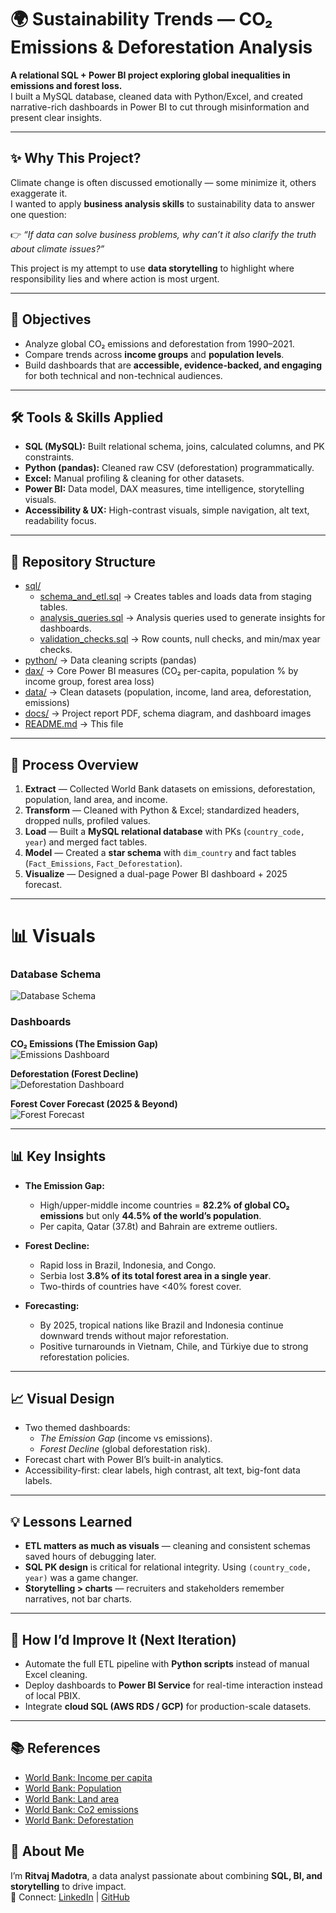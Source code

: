 # 🌍 Sustainability Trends — CO₂ Emissions & Deforestation Analysis  

**A relational SQL + Power BI project exploring global inequalities in emissions and forest loss.**  
I built a MySQL database, cleaned data with Python/Excel, and created narrative-rich dashboards in Power BI to cut through misinformation and present clear insights.  

---

## ✨ Why This Project?
Climate change is often discussed emotionally — some minimize it, others exaggerate it.  
I wanted to apply **business analysis skills** to sustainability data to answer one question:  

👉 *“If data can solve business problems, why can’t it also clarify the truth about climate issues?”*  

This project is my attempt to use **data storytelling** to highlight where responsibility lies and where action is most urgent.  

---

## 🎯 Objectives
- Analyze global CO₂ emissions and deforestation from 1990–2021.  
- Compare trends across **income groups** and **population levels**.  
- Build dashboards that are **accessible, evidence-backed, and engaging** for both technical and non-technical audiences.  

---

## 🛠 Tools & Skills Applied
- **SQL (MySQL):** Built relational schema, joins, calculated columns, and PK constraints.  
- **Python (pandas):** Cleaned raw CSV (deforestation) programmatically.  
- **Excel:** Manual profiling & cleaning for other datasets.  
- **Power BI:** Data model, DAX measures, time intelligence, storytelling visuals.  
- **Accessibility & UX:** High-contrast visuals, simple navigation, alt text, readability focus.  

---

## 📂 Repository Structure
- [sql/](sql)  
  - [schema_and_etl.sql](sql/schema_and_etl.sql) → Creates tables and loads data from staging tables.  
  - [analysis_queries.sql](sql/analysis_queries.sql) → Analysis queries used to generate insights for dashboards.  
  - [validation_checks.sql](sql/validation_checks.sql) → Row counts, null checks, and min/max year checks.   
- [python/](python) → Data cleaning scripts (pandas)  
- [dax/](dax) → Core Power BI measures (CO₂ per-capita, population % by income group, forest area loss)
- [data/](data) → Clean datasets (population, income, land area, deforestation, emissions)  
- [docs/](docs) → Project report PDF, schema diagram, and dashboard images 
- [README.md](README.md) → This file  

---

## 🔄 Process Overview
1. **Extract** — Collected World Bank datasets on emissions, deforestation, population, land area, and income.  
2. **Transform** — Cleaned with Python & Excel; standardized headers, dropped nulls, profiled values.  
3. **Load** — Built a **MySQL relational database** with PKs (`country_code, year`) and merged fact tables.  
4. **Model** — Created a **star schema** with `dim_country` and fact tables (`Fact_Emissions`, `Fact_Deforestation`).  
5. **Visualize** — Designed a dual-page Power BI dashboard + 2025 forecast.  

---

# 📊 Visuals

### Database Schema
![Database Schema](docs/Relational_model.png)

### Dashboards
**CO₂ Emissions (The Emission Gap)**  
![Emissions Dashboard](docs/The_Emission_Gap.jpg)

**Deforestation (Forest Decline)**  
![Deforestation Dashboard](docs/Forest_Decline.jpg) 

**Forest Cover Forecast (2025 & Beyond)**  
![Forest Forecast](docs/Forest_Cover_Forecast.jpg)

---

## 📊 Key Insights
- **The Emission Gap:**  
  - High/upper-middle income countries = **82.2% of global CO₂ emissions** but only **44.5% of the world’s population**.  
  - Per capita, Qatar (37.8t) and Bahrain are extreme outliers.  

- **Forest Decline:**  
  - Rapid loss in Brazil, Indonesia, and Congo.  
  - Serbia lost **3.8% of its total forest area in a single year**.  
  - Two-thirds of countries have <40% forest cover.  

- **Forecasting:**  
  - By 2025, tropical nations like Brazil and Indonesia continue downward trends without major reforestation.  
  - Positive turnarounds in Vietnam, Chile, and Türkiye due to strong reforestation policies.  

---

## 📈 Visual Design
- Two themed dashboards:  
  - *The Emission Gap* (income vs emissions).  
  - *Forest Decline* (global deforestation risk).  
- Forecast chart with Power BI’s built-in analytics.  
- Accessibility-first: clear labels, high contrast, alt text, big-font data labels.  

---

## 💡 Lessons Learned
- **ETL matters as much as visuals** — cleaning and consistent schemas saved hours of debugging later.  
- **SQL PK design** is critical for relational integrity. Using `(country_code, year)` was a game changer.  
- **Storytelling > charts** — recruiters and stakeholders remember narratives, not bar charts.  

---

## 🚀 How I’d Improve It (Next Iteration) 
- Automate the full ETL pipeline with **Python scripts** instead of manual Excel cleaning.  
- Deploy dashboards to **Power BI Service** for real-time interaction instead of local PBIX.  
- Integrate **cloud SQL (AWS RDS / GCP)** for production-scale datasets.  

---

## 📚 References

- [World Bank: Income per capita](https://data.worldbank.org/indicator/NY.ADJ.NNTY.PC.CD)  
- [World Bank: Population](https://data.worldbank.org/indicator/SP.POP.TOTL)  
- [World Bank: Land area](https://data.worldbank.org/indicator/AG.LND.TOTL.K2)  
- [World Bank: Co2 emissions](https://data.worldbank.org/indicator/EN.GHG.CO2.PC.CE.AR5)  
- [World Bank: Deforestation](https://data.worldbank.org/indicator/AG.LND.FRST.ZS) 

 

## 👤 About Me
I’m **Ritvaj Madotra**, a data analyst passionate about combining **SQL, BI, and storytelling** to drive impact.  
📌 Connect: [LinkedIn](https://www.linkedin.com/in/ritvajmadotra) | [GitHub](https://github.com/ritvaj)
